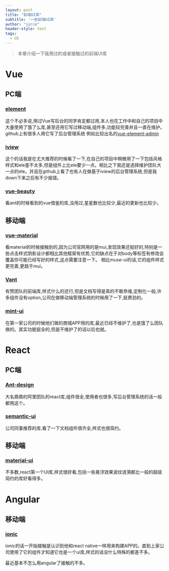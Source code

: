 ```yaml
---
layout: post
title: "前端UI库"
subtitle: '一些前端UI库'
author: "jorce"
header-style: text
tags:
  - UI
---
```


>本章介绍一下我用过的或者接触过的前端UI库

# Vue 

## PC端

### [element](http://element-cn.eleme.io/#/zh-CN)

这个不必多说,用过Vue写后台的同学肯定都过用,本人也在工作中和自己的项目中大量使用了饿了么库,甚至还用它写过移动端,组件多,功能较完善并且一直在维护。
github上有很多人用它写了后台管理系统
例如比较出名的[vue-element-admin](https://github.com/PanJiaChen/vue-element-admin)

### [iview](https://www.iviewui.com/)

这个的话我是在尤大推荐的时候看了一下,在自己的项目中稍微用了一下包括风格样式和ele差不太多,但是组件上比ele要少一点。相比之下我还是选择维护团队大一点的ele。并且在github上看了也有人在做基于iview的后台管理系统,但是我down下来之后有不少报错。

### [vue-beauty](https://fe-driver.github.io/vue-beauty/#/components/start)

看ant的时候看到的vue借鉴的库,没用过,星星数也比较少,最近的更新也比较少。

## 移动端

### [vue-material](https://vuematerial.io/)

看material的时候接触到的,因为公司官网用的是mui,发现效果还挺好的,特别是一些点击样式阴影设计都相比其他框架有优势,它的缺点在于对body等标签有修改会覆盖你可能已经写好的样式,这点需要注意一下。
相比muse-ui的话,它的组件样式更完善,更趋于mui。

### [Vant](https://youzan.github.io/vant/#/zh-CN/intro)

有赞团队的前端库,样式什么的还行,但是文档写得是真的不敢恭维,定制化一般,许多组件没有option,公司在做移动端管理系统的时候用了一下,挺费劲的。

### [mint-ui](https://mint-ui.github.io/docs/#/zh-cn2)

在第一家公司的时候他们做的商城APP用的库,最近已经不维护了,也是饿了么团队做的。其实功能挺全的,但是不维护了的话以后也就。

# React

## PC端

### [Ant-design](https://mint-ui.github.io/docs/#/zh-cn2)

大名鼎鼎的阿里团队的react库,组件很全,使用者也很多,写后台管理系统的话一般都用这个。

### [semantic-ui](https://react.semantic-ui.com/views/card/)

公司同事推荐的库,看了一下文档组件很齐全,样式也很简约。

## 移动端

### [material-ui](https://react.semantic-ui.com/views/card/)

不多数,react第一个UI库,样式很好看,包括一些悬浮效果波纹涟漪都比一般的超级简约的库好看得多。

# Angular

## 移动端

### [ionic](https://react.semantic-ui.com/views/card/)

ionic的话一开始接触是认识到他和react native一样用来构建APP的。直到上家公司使用了它的组件才知道它也是一个ui库,样式的话没什么特殊的都差不多。

最近基本不怎么用angular了接触的不多。

